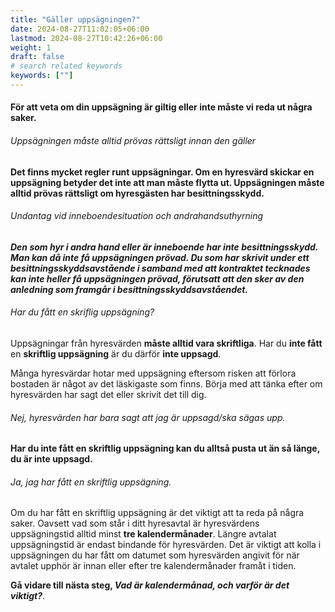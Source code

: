 ```yaml
---
title: "Gäller uppsägningen?"
date: 2024-08-27T11:02:05+06:00
lastmod: 2024-08-27T10:42:26+06:00
weight: 1
draft: false
# search related keywords
keywords: [""]
---
```

#### För att veta om din uppsägning är giltig eller inte måste vi reda ut några saker.

###### Uppsägningen måste alltid prövas rättsligt innan den gäller

**Det finns mycket regler runt uppsägningar. Om en hyresvärd skickar en uppsägning betyder det inte att man måste flytta ut. Uppsägningen måste alltid prövas rättsligt om hyresgästen har besittningsskydd.**

###### Undantag vid inneboendesituation och andrahandsuthyrning

_**Den som hyr i andra hand eller är inneboende har inte besittningsskydd. Man kan då inte få uppsägningen prövad. Du som har skrivit under ett besittningsskyddsavstående i samband med att kontraktet tecknades kan inte heller få uppsägningen prövad, förutsatt att den sker av den anledning som framgår i besittningsskyddsavståendet.**_


###### Har du fått en skriflig uppsägning?
Uppsägningar från hyresvärden **måste alltid vara skriftliga**. Har du **inte fått** en **skriftlig uppsägning** är du därför **inte uppsagd**.

Många hyresvärdar hotar med uppsägning eftersom risken att förlora bostaden är något av det läskigaste som finns. Börja med att tänka efter om hyresvärden har sagt det eller skrivit det till dig.

###### Nej, hyresvärden har bara sagt att jag är uppsagd/ska sägas upp.

**Har du inte fått en skriftlig uppsägning kan du alltså pusta ut än så länge, du är inte uppsagd.**

###### Ja, jag har fått en skriftlig uppsägning.

Om du har fått en skriftlig uppsägning är det viktigt att ta reda på några saker. Oavsett vad som står i ditt hyresavtal är hyresvärdens uppsägningstid alltid minst **tre kalendermånader**. Längre avtalat uppsägningstid är endast bindande för hyresvärden. Det är viktigt att kolla i uppsägningen du har fått om datumet som hyresvärden angivit för när avtalet upphör är innan eller efter tre kalendermånader framåt i tiden.

**Gå vidare till nästa steg, _Vad är kalendermånad, och varför är det viktigt?_**.
